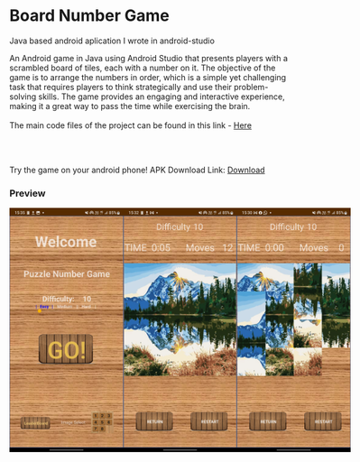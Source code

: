 <h1>Board Number Game</h1>

Java based android aplication I wrote in android-studio<br>

An Android game in Java using Android Studio that presents players with a scrambled board of tiles, each with a number on it. The objective of the game is to arrange the numbers in order, which is a simple yet challenging task that requires players to think strategically and use their problem-solving skills. The game provides an engaging and interactive experience, making it a great way to pass the time while exercising the brain.
<br><br>
The main code files of the project can be found in this link -
<a href="https://github.com/nitaymayo/BoardNumberGame/tree/master/app/src/main/java/com/example/boardnumbergame">Here</a>

<br><br>

Try the game on your android phone!
APK Download Link: <a href="https://github.com/nitaymayo/BoardNumberGame/blob/master/BoardNumberGame.apk">Download</a>

<h3>Preview</h3>
<div style="display:flex;">
<img src="screenshot_3.jpg" style="width:40%;" alt="game screenshot"></img>
<img src="screenshot_1.jpg" style="width:40%;" alt="game screenshot"></img>
<img src="screenshot_2.jpg" style="width:40%;" alt="game screenshot"></img>

</div>

